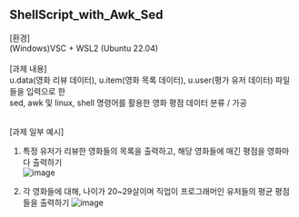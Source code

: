 <h2>ShellScript_with_Awk_Sed</h2>
[환경]<br>
(Windows)VSC + WSL2 (Ubuntu 22.04)<br><br>
[과제 내용]<br>
u.data(영화 리뷰 데이터), u.item(영화 목록 데이터), u.user(평가 유저 데이터) 파일들을 입력으로 한<br>
sed, awk 및 linux, shell 명령어를 활용한 영화 평점 데이터 분류 / 가공<br><br>

[과제 일부 예시]<br>

1. 특정 유저가 리뷰한 영화들의 목록을 출력하고, 해당 영화들에 매긴 평점을 영화마다 출력하기<br>
![image](https://github.com/user-attachments/assets/2151d57b-c208-44e8-a40b-92bcd500031f)

2. 각 영화들에 대해, 나이가 20~29살이며 직업이 프로그래머인 유저들의 평균 평점들을 출력하기
![image](https://github.com/user-attachments/assets/9d197487-02fc-460b-9677-128c8f769500)


